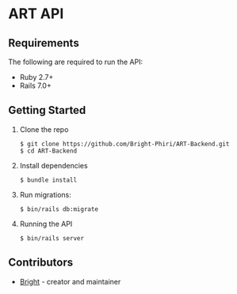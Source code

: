 ART API
===========================
## Requirements
The following are required to run the API:

- Ruby 2.7+
- Rails 7.0+

## Getting Started

1. Clone the repo

   ```
   $ git clone https://github.com/Bright-Phiri/ART-Backend.git
   $ cd ART-Backend
   ```

2. Install dependencies

   ```
   $ bundle install
   ```
3. Run migrations:

   ```
   $ bin/rails db:migrate
   ```
   
4. Running the API

   ```
   $ bin/rails server
   ```
 ## Contributors 
 - [Bright](https://www.github.com/Bright-Phiri) - creator and maintainer


